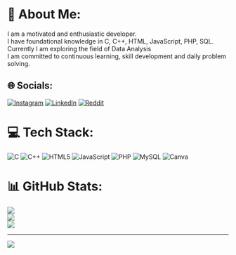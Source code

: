 # 💫 About Me:
I am a motivated and enthusiastic developer.<br>I have foundational knowledge in C, C++, HTML, JavaScript, PHP, SQL.<br>Currently I am exploring the field of Data Analysis<br>I am committed to continuous learning, skill development and daily problem solving.<br>


## 🌐 Socials:
[![Instagram](https://img.shields.io/badge/Instagram-%23E4405F.svg?logo=Instagram&logoColor=white)](https://instagram.com/sanj__zu_) [![LinkedIn](https://img.shields.io/badge/LinkedIn-%230077B5.svg?logo=linkedin&logoColor=white)](https://www.linkedin.com/in/sanjukta-handique-616213283/) [![Reddit](https://img.shields.io/badge/Reddit-%23FF4500.svg?logo=Reddit&logoColor=white)](https://reddit.com/user/Sanjukta) 

# 💻 Tech Stack:
![C](https://img.shields.io/badge/c-%2300599C.svg?style=for-the-badge&logo=c&logoColor=white) ![C++](https://img.shields.io/badge/c++-%2300599C.svg?style=for-the-badge&logo=c%2B%2B&logoColor=white) ![HTML5](https://img.shields.io/badge/html5-%23E34F26.svg?style=for-the-badge&logo=html5&logoColor=white) ![JavaScript](https://img.shields.io/badge/javascript-%23323330.svg?style=for-the-badge&logo=javascript&logoColor=%23F7DF1E) ![PHP](https://img.shields.io/badge/php-%23777BB4.svg?style=for-the-badge&logo=php&logoColor=white) ![MySQL](https://img.shields.io/badge/mysql-4479A1.svg?style=for-the-badge&logo=mysql&logoColor=white) ![Canva](https://img.shields.io/badge/Canva-%2300C4CC.svg?style=for-the-badge&logo=Canva&logoColor=white)
# 📊 GitHub Stats:
![](https://github-readme-stats.vercel.app/api?username=sanjuktahandique&theme=dark&hide_border=false&include_all_commits=false&count_private=false)<br/>
![](https://github-readme-streak-stats.herokuapp.com/?user=sanjuktahandique&theme=dark&hide_border=false)<br/>
![](https://github-readme-stats.vercel.app/api/top-langs/?username=sanjuktahandique&theme=dark&hide_border=false&include_all_commits=false&count_private=false&layout=compact)

---
[![](https://visitcount.itsvg.in/api?id=sanjuktahandique&icon=0&color=0)](https://visitcount.itsvg.in)


